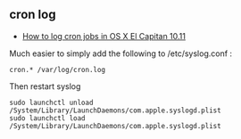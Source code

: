 cron log
---
- [How to log cron jobs in OS X El Capitan 10.11](http://www.angryox.com/blog/entry/53/how_to_log_cron_jobs_in_os_x_e)


Much easier to simply add the following to /etc/syslog.conf :
```
cron.* /var/log/cron.log 
```
Then restart syslog
```
sudo launchctl unload /System/Library/LaunchDaemons/com.apple.syslogd.plist 
sudo launchctl load /System/Library/LaunchDaemons/com.apple.syslogd.plist 
```
